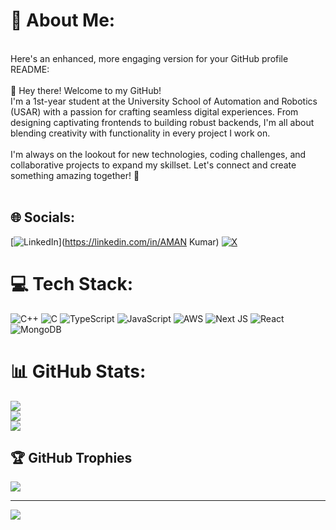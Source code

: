 # 💫 About Me:
<br>Here's an enhanced, more engaging version for your GitHub profile README:<br><br>👋 Hey there! Welcome to my GitHub!<br>I'm a 1st-year student at the University School of Automation and Robotics (USAR) with a passion for crafting seamless digital experiences. From designing captivating frontends to building robust backends, I'm all about blending creativity with functionality in every project I work on.<br><br>I'm always on the lookout for new technologies, coding challenges, and collaborative projects to expand my skillset. Let's connect and create something amazing together! 🚀<br><br>


## 🌐 Socials:
[![LinkedIn](https://img.shields.io/badge/LinkedIn-%230077B5.svg?logo=linkedin&logoColor=white)](https://linkedin.com/in/AMAN Kumar) [![X](https://img.shields.io/badge/X-black.svg?logo=X&logoColor=white)](https://x.com/@kum240aman) 

# 💻 Tech Stack:
![C++](https://img.shields.io/badge/c++-%2300599C.svg?style=plastic&logo=c%2B%2B&logoColor=white) ![C](https://img.shields.io/badge/c-%2300599C.svg?style=plastic&logo=c&logoColor=white) ![TypeScript](https://img.shields.io/badge/typescript-%23007ACC.svg?style=plastic&logo=typescript&logoColor=white) ![JavaScript](https://img.shields.io/badge/javascript-%23323330.svg?style=plastic&logo=javascript&logoColor=%23F7DF1E) ![AWS](https://img.shields.io/badge/AWS-%23FF9900.svg?style=plastic&logo=amazon-aws&logoColor=white) ![Next JS](https://img.shields.io/badge/Next-black?style=plastic&logo=next.js&logoColor=white) ![React](https://img.shields.io/badge/react-%2320232a.svg?style=plastic&logo=react&logoColor=%2361DAFB) ![MongoDB](https://img.shields.io/badge/MongoDB-%234ea94b.svg?style=plastic&logo=mongodb&logoColor=white)
# 📊 GitHub Stats:
![](https://github-readme-stats.vercel.app/api?username=amank55&theme=nightowl&hide_border=false&include_all_commits=false&count_private=false)<br/>
![](https://github-readme-streak-stats.herokuapp.com/?user=amank55&theme=nightowl&hide_border=false)<br/>
![](https://github-readme-stats.vercel.app/api/top-langs/?username=amank55&theme=nightowl&hide_border=false&include_all_commits=false&count_private=false&layout=compact)

## 🏆 GitHub Trophies
![](https://github-profile-trophy.vercel.app/?username=amank55&theme=omni&no-frame=false&no-bg=true&margin-w=4)

---
[![](https://visitcount.itsvg.in/api?id=amank55&icon=5&color=0)](https://visitcount.itsvg.in)

<!-- Proudly created with GPRM ( https://gprm.itsvg.in ) -->
<!--
**amank55/amank55** is a ✨ _special_ ✨ repository because its `README.md` (this file) appears on your GitHub profile.

Here are some ideas to get you started:

- 🔭 I’m currently working on ...
- 🌱 I’m currently learning ...
- 👯 I’m looking to collaborate on ...
- 🤔 I’m looking for help with ...
- 💬 Ask me about ...
- 📫 How to reach me: ...
- 😄 Pronouns: ...
- ⚡ Fun fact: ...
-->
